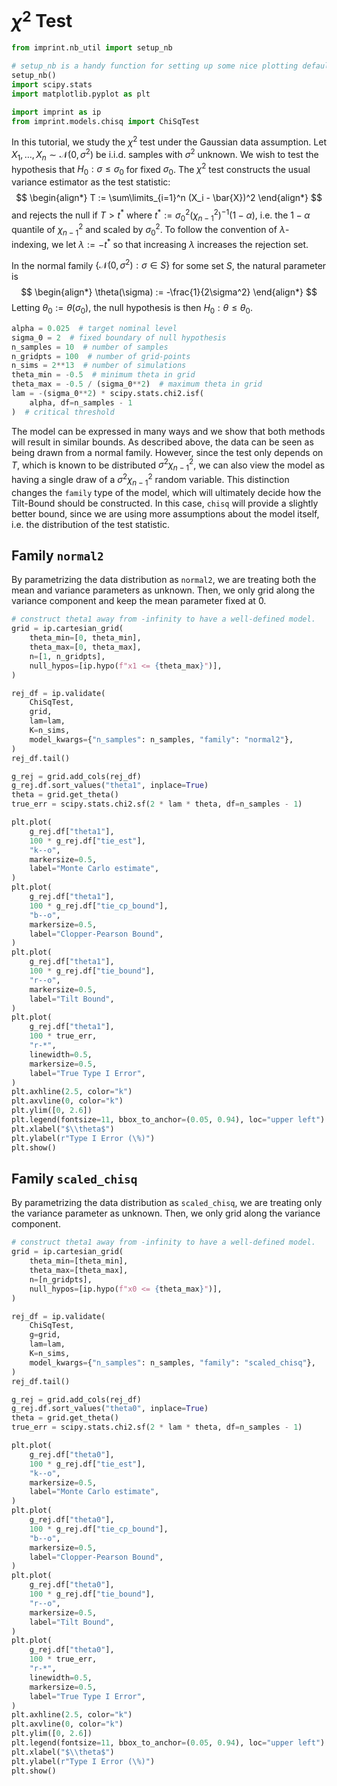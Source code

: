# $\chi^2$ Test

```python
from imprint.nb_util import setup_nb

# setup_nb is a handy function for setting up some nice plotting defaults.
setup_nb()
import scipy.stats
import matplotlib.pyplot as plt

import imprint as ip
from imprint.models.chisq import ChiSqTest
```

In this tutorial, we study the $\chi^2$ test under the Gaussian data assumption.
Let $X_1,\ldots, X_n \sim \mathcal{N}(0, \sigma^2)$ be i.i.d. samples
with $\sigma^2$ unknown.
We wish to test the hypothesis that $H_0: \sigma \leq \sigma_0$ for fixed $\sigma_0$.
The $\chi^2$ test constructs the usual variance estimator as the test statistic:
$$
\begin{align*}
    T := \sum\limits_{i=1}^n (X_i - \bar{X})^2
\end{align*}
$$
and rejects the null if $T > t^*$ where $t^* := \sigma_0^2 (\chi^2_{n-1})^{-1}(1-\alpha)$,
i.e. the $1-\alpha$ quantile of $\chi^2_{n-1}$ and scaled by $\sigma_0^2$.
To follow the convention of $\lambda$-indexing, 
we let $\lambda := -t^*$ so that increasing $\lambda$ increases the rejection set.

In the normal family $\{\mathcal{N}(0, \sigma^2) : \sigma \in S\}$ for some set $S$,
the natural parameter is
$$
\begin{align*}
    \theta(\sigma) := -\frac{1}{2\sigma^2}
\end{align*}
$$
Letting $\theta_0 := \theta(\sigma_0)$, the null hypothesis is then
$H_0: \theta \leq \theta_0$.

```python
alpha = 0.025  # target nominal level
sigma_0 = 2  # fixed boundary of null hypothesis
n_samples = 10  # number of samples
n_gridpts = 100  # number of grid-points
n_sims = 2**13  # number of simulations
theta_min = -0.5  # minimum theta in grid
theta_max = -0.5 / (sigma_0**2)  # maximum theta in grid
lam = -(sigma_0**2) * scipy.stats.chi2.isf(
    alpha, df=n_samples - 1
)  # critical threshold
```

The model can be expressed in many ways and we show that both methods will result in similar bounds.
As described above, the data can be seen as being drawn from a normal family.
However, since the test only depends on $T$, which is known to be distributed $\sigma^2 \chi^2_{n-1}$,
we can also view the model as having a single draw of a $\sigma^2 \chi^2_{n-1}$ random variable.
This distinction changes the `family` type of the model,
which will ultimately decide how the Tilt-Bound should be constructed.
In this case, `chisq` will provide a slightly better bound,
since we are using more assumptions about the model itself,
i.e. the distribution of the test statistic.


## Family `normal2`


By parametrizing the data distribution as `normal2`,
we are treating both the mean and variance parameters as unknown.
Then, we only grid along the variance component and keep the mean parameter fixed at $0$.

```python
# construct theta1 away from -infinity to have a well-defined model.
grid = ip.cartesian_grid(
    theta_min=[0, theta_min],
    theta_max=[0, theta_max],
    n=[1, n_gridpts],
    null_hypos=[ip.hypo(f"x1 <= {theta_max}")],
)
```

```python
rej_df = ip.validate(
    ChiSqTest,
    grid,
    lam=lam,
    K=n_sims,
    model_kwargs={"n_samples": n_samples, "family": "normal2"},
)
rej_df.tail()
```

```python
g_rej = grid.add_cols(rej_df)
g_rej.df.sort_values("theta1", inplace=True)
theta = grid.get_theta()
true_err = scipy.stats.chi2.sf(2 * lam * theta, df=n_samples - 1)

plt.plot(
    g_rej.df["theta1"],
    100 * g_rej.df["tie_est"],
    "k--o",
    markersize=0.5,
    label="Monte Carlo estimate",
)
plt.plot(
    g_rej.df["theta1"],
    100 * g_rej.df["tie_cp_bound"],
    "b--o",
    markersize=0.5,
    label="Clopper-Pearson Bound",
)
plt.plot(
    g_rej.df["theta1"],
    100 * g_rej.df["tie_bound"],
    "r--o",
    markersize=0.5,
    label="Tilt Bound",
)
plt.plot(
    g_rej.df["theta1"],
    100 * true_err,
    "r-*",
    linewidth=0.5,
    markersize=0.5,
    label="True Type I Error",
)
plt.axhline(2.5, color="k")
plt.axvline(0, color="k")
plt.ylim([0, 2.6])
plt.legend(fontsize=11, bbox_to_anchor=(0.05, 0.94), loc="upper left")
plt.xlabel("$\\theta$")
plt.ylabel(r"Type I Error (\%)")
plt.show()
```

## Family `scaled_chisq`


By parametrizing the data distribution as `scaled_chisq`,
we are treating only the variance parameter as unknown.
Then, we only grid along the variance component.

```python
# construct theta1 away from -infinity to have a well-defined model.
grid = ip.cartesian_grid(
    theta_min=[theta_min],
    theta_max=[theta_max],
    n=[n_gridpts],
    null_hypos=[ip.hypo(f"x0 <= {theta_max}")],
)
```

```python
rej_df = ip.validate(
    ChiSqTest,
    g=grid,
    lam=lam,
    K=n_sims,
    model_kwargs={"n_samples": n_samples, "family": "scaled_chisq"},
)
rej_df.tail()
```

```python
g_rej = grid.add_cols(rej_df)
g_rej.df.sort_values("theta0", inplace=True)
theta = grid.get_theta()
true_err = scipy.stats.chi2.sf(2 * lam * theta, df=n_samples - 1)

plt.plot(
    g_rej.df["theta0"],
    100 * g_rej.df["tie_est"],
    "k--o",
    markersize=0.5,
    label="Monte Carlo estimate",
)
plt.plot(
    g_rej.df["theta0"],
    100 * g_rej.df["tie_cp_bound"],
    "b--o",
    markersize=0.5,
    label="Clopper-Pearson Bound",
)
plt.plot(
    g_rej.df["theta0"],
    100 * g_rej.df["tie_bound"],
    "r--o",
    markersize=0.5,
    label="Tilt Bound",
)
plt.plot(
    g_rej.df["theta0"],
    100 * true_err,
    "r-*",
    linewidth=0.5,
    markersize=0.5,
    label="True Type I Error",
)
plt.axhline(2.5, color="k")
plt.axvline(0, color="k")
plt.ylim([0, 2.6])
plt.legend(fontsize=11, bbox_to_anchor=(0.05, 0.94), loc="upper left")
plt.xlabel("$\\theta$")
plt.ylabel(r"Type I Error (\%)")
plt.show()
```
